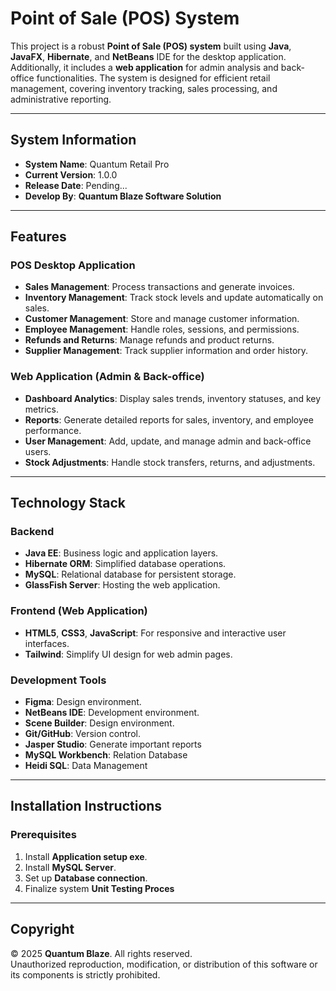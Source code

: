 # Point of Sale (POS) System

This project is a robust **Point of Sale (POS) system** built using **Java**, **JavaFX**, **Hibernate**, and **NetBeans** IDE for the desktop application. Additionally, it includes a **web application** for admin analysis and back-office functionalities. The system is designed for efficient retail management, covering inventory tracking, sales processing, and administrative reporting.

---

## System Information

- **System Name**: Quantum Retail Pro
- **Current Version**: 1.0.0  
- **Release Date**: Pending...
- **Develop By**: **Quantum Blaze Software Solution**  

---

## Features

### POS Desktop Application
- **Sales Management**: Process transactions and generate invoices.
- **Inventory Management**: Track stock levels and update automatically on sales.
- **Customer Management**: Store and manage customer information.
- **Employee Management**: Handle roles, sessions, and permissions.
- **Refunds and Returns**: Manage refunds and product returns.
- **Supplier Management**: Track supplier information and order history.

### Web Application (Admin & Back-office)
- **Dashboard Analytics**: Display sales trends, inventory statuses, and key metrics.
- **Reports**: Generate detailed reports for sales, inventory, and employee performance.
- **User Management**: Add, update, and manage admin and back-office users.
- **Stock Adjustments**: Handle stock transfers, returns, and adjustments.

---

## Technology Stack

### Backend
- **Java EE**: Business logic and application layers.
- **Hibernate ORM**: Simplified database operations.
- **MySQL**: Relational database for persistent storage.
- **GlassFish Server**: Hosting the web application.

### Frontend (Web Application)
- **HTML5**, **CSS3**, **JavaScript**: For responsive and interactive user interfaces.
- **Tailwind**: Simplify UI design for web admin pages.

### Development Tools
- **Figma**: Design environment.
- **NetBeans IDE**: Development environment.
- **Scene Builder**: Design environment.
- **Git/GitHub**: Version control.
- **Jasper Studio**: Generate important reports
- **MySQL Workbench**: Relation Database
- **Heidi SQL**: Data Management


---

## Installation Instructions

### Prerequisites
1. Install **Application setup exe**.
2. Install **MySQL Server**.
3. Set up **Database connection**.
4. Finalize system **Unit Testing Proces**

---

## Copyright

© 2025 **Quantum Blaze**. All rights reserved.  
Unauthorized reproduction, modification, or distribution of this software or its components is strictly prohibited.